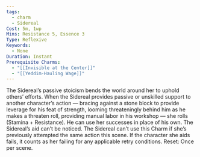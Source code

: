 ```yaml
---
tags:
  - charm
  - Sidereal
Cost: 5m, 1wp
Mins: Resistance 5, Essence 3
Type: Reflexive
Keywords:
  - None
Duration: Instant
Prerequisite Charms:
  - "[[Invisible at the Center]]"
  - "[[Yeddim-Hauling Wage]]"
---
```

The Sidereal’s passive stoicism bends the world around her to uphold others’ efforts. When the Sidereal provides passive or unskilled support to another character’s action — bracing against a stone block to provide leverage for his feat of strength, looming threateningly behind him as he makes a threaten roll, providing manual labor in his workshop — she rolls (Stamina + Resistance). He can use her successes in place of his own. The Sidereal’s aid can’t be noticed. The Sidereal can’t use this Charm if she’s previously attempted the same action this scene. If the character she aids fails, it counts as her failing for any applicable retry conditions. Reset: Once per scene.